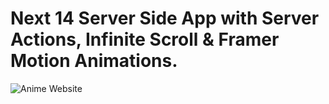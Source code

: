 # Next 14 Server Side App with Server Actions, Infinite Scroll & Framer Motion Animations.

![Anime Website](https://i.ibb.co/MG1nbqt/YT-Thumbnails-2.png)

